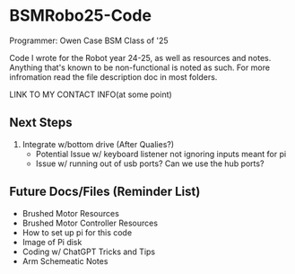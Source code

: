 # BSMRobo25-Code
Programmer: Owen Case BSM Class of '25

Code I wrote for the Robot year 24-25, as well as resources and notes. Anything that's known to be non-functional is noted as such.
For more infromation read the file description doc in most folders. 

LINK TO MY CONTACT INFO(at some point)

Next Steps
----
1. Integrate w/bottom drive (After Qualies?)
   - Potential Issue w/ keyboard listener not ignoring inputs meant for pi
   - Issue w/ running out of usb ports? Can we use the hub ports? 

Future Docs/Files (Reminder List)
----
- Brushed Motor Resources
- Brushed Motor Controller Resources
- How to set up pi for this code
- Image of Pi disk
- Coding w/ ChatGPT Tricks and Tips
- Arm Schemeatic Notes
